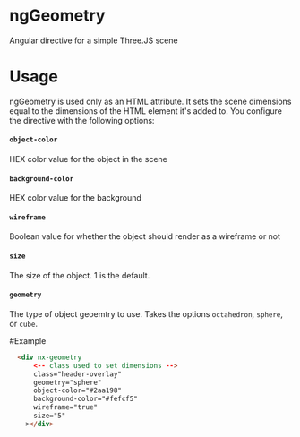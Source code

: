 # ngGeometry
Angular directive for a simple Three.JS scene

# Usage
ngGeometry is used only as an HTML attribute. It sets the scene dimensions equal to the dimensions of the HTML element it's added to.
You configure the directive with the following options:

#### `object-color`

HEX color value for the object in the scene



#### `background-color`

HEX color value for the background


#### `wireframe`

Boolean value for whether the object should render as a wireframe or not

#### `size`

The size of the object. 1 is the default.

#### `geometry`

The type of object geoemtry to use. Takes the options `octahedron`, `sphere`, or `cube`.


#Example 

```html
  <div nx-geometry
      <-- class used to set dimensions -->
      class="header-overlay"
      geometry="sphere"
      object-color="#2aa198"
      background-color="#fefcf5"
      wireframe="true"
      size="5"
    ></div>
```
